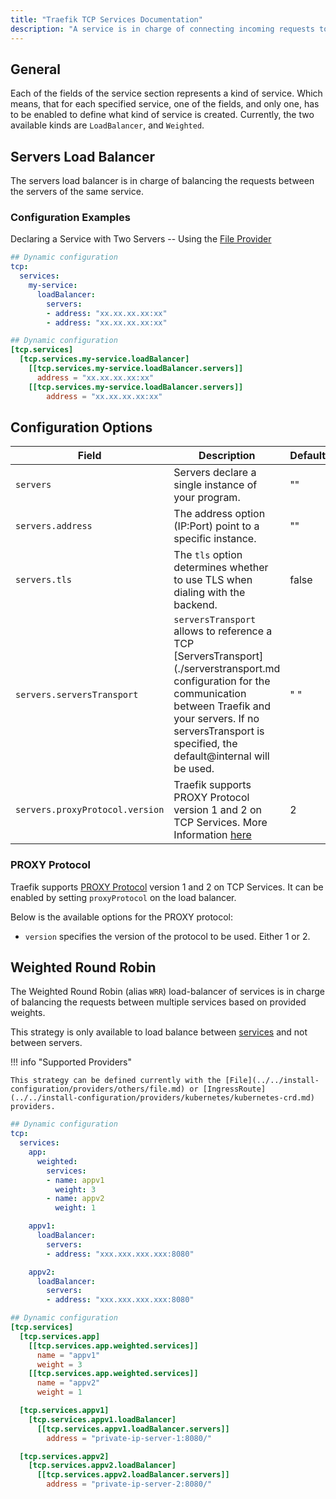 ```yaml
---
title: "Traefik TCP Services Documentation"
description: "A service is in charge of connecting incoming requests to the Servers that can handle them. Read the technical documentation."
--- 
```


## General

Each of the fields of the service section represents a kind of service. Which means, that for each specified service, one of the fields, and only one, has to be enabled to define what kind of service is created. Currently, the two available kinds are `LoadBalancer`, and `Weighted`.

## Servers Load Balancer

The servers load balancer is in charge of balancing the requests between the servers of the same service.

### Configuration Examples

Declaring a Service with Two Servers -- Using the [File Provider](../../install-configuration/providers/others/file.md)

```yaml tab="YAML"
## Dynamic configuration
tcp:
  services:
    my-service:
      loadBalancer:
        servers:
        - address: "xx.xx.xx.xx:xx"
        - address: "xx.xx.xx.xx:xx"
```

```toml tab="TOML"
## Dynamic configuration
[tcp.services]
  [tcp.services.my-service.loadBalancer]
    [[tcp.services.my-service.loadBalancer.servers]]
      address = "xx.xx.xx.xx:xx"
    [[tcp.services.my-service.loadBalancer.servers]]
        address = "xx.xx.xx.xx:xx"
```

## Configuration Options

| Field | Description                                 | Default |
|----------|------------------------------------------|--------- |
| `servers` |  Servers declare a single instance of your program.  | "" |
| `servers.address` |   The address option (IP:Port) point to a specific instance. | "" |
| `servers.tls` | The `tls` option determines whether to use TLS when dialing with the backend. | false |
| `servers.serversTransport` | `serversTransport` allows to reference a TCP [ServersTransport](./serverstransport.md configuration for the communication between Traefik and your servers. If no serversTransport is specified, the default@internal will be used. |  " " |
| `servers.proxyProtocol.version` | Traefik supports PROXY Protocol version 1 and 2 on TCP Services. More Information [here](#proxy-protocol) |  2 |

### PROXY Protocol

Traefik supports [PROXY Protocol](https://www.haproxy.org/download/2.0/doc/proxy-protocol.txt) version 1 and 2 on TCP Services. It can be enabled by setting `proxyProtocol` on the load balancer.

Below is the available options for the PROXY protocol:

- `version` specifies the version of the protocol to be used. Either 1 or 2.

## Weighted Round Robin

The Weighted Round Robin (alias `WRR`) load-balancer of services is in charge of balancing the requests between multiple services based on provided weights.

This strategy is only available to load balance between [services](./service.md) and not between servers.

!!! info "Supported Providers"

    This strategy can be defined currently with the [File](../../install-configuration/providers/others/file.md) or [IngressRoute](../../install-configuration/providers/kubernetes/kubernetes-crd.md) providers.

```yaml tab="YAML"
## Dynamic configuration
tcp:
  services:
    app:
      weighted:
        services:
        - name: appv1
          weight: 3
        - name: appv2
          weight: 1

    appv1:
      loadBalancer:
        servers:
        - address: "xxx.xxx.xxx.xxx:8080"

    appv2:
      loadBalancer:
        servers:
        - address: "xxx.xxx.xxx.xxx:8080"
```

```toml tab="TOML"
## Dynamic configuration
[tcp.services]
  [tcp.services.app]
    [[tcp.services.app.weighted.services]]
      name = "appv1"
      weight = 3
    [[tcp.services.app.weighted.services]]
      name = "appv2"
      weight = 1

  [tcp.services.appv1]
    [tcp.services.appv1.loadBalancer]
      [[tcp.services.appv1.loadBalancer.servers]]
        address = "private-ip-server-1:8080/"

  [tcp.services.appv2]
    [tcp.services.appv2.loadBalancer]
      [[tcp.services.appv2.loadBalancer.servers]]
        address = "private-ip-server-2:8080/"
```
 
